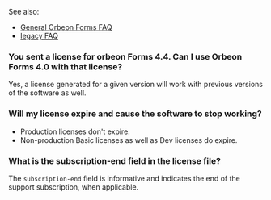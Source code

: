See also:

- [General Orbeon Forms FAQ](FAQ)
- [legacy FAQ](https://sites.google.com/a/orbeon.com/forms/orbeon-forms-faq?pli=1)

### You sent a license for orbeon Forms 4.4. Can I use Orbeon Forms 4.0 with that license?

Yes, a license generated for a given version will work with previous versions of the software as well.

### Will my license expire and cause the software to stop working?

- Production licenses don't expire.
- Non-production Basic licenses as well as Dev licenses do expire.

### What is the subscription-end field in the license file?

The `subscription-end` field is informative and indicates the end of the support subscription, when applicable.